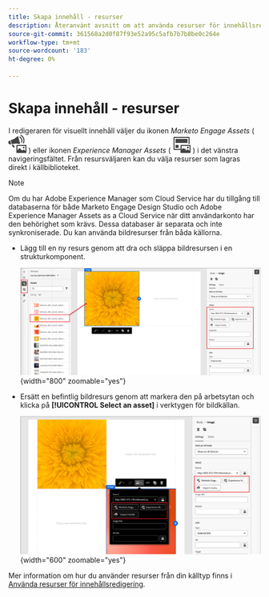 ```yaml
---
title: Skapa innehåll - resurser
description: Återanvänt avsnitt om att använda resurser för innehållsredigering
source-git-commit: 361568a2d0f87f93e52a95c5afb7b7b8be0c264e
workflow-type: tm+mt
source-wordcount: '183'
ht-degree: 0%

---
```


# Skapa innehåll - resurser

I redigeraren för visuellt innehåll väljer du ikonen _Marketo Engage Assets_ ( ![Marketo Engage Assets ](../../help/assets/do-not-localize/icon-assets-me.svg) ) eller ikonen _Experience Manager Assets_ ( ![Marketo Engage Assets ](../../help/assets/do-not-localize/icon-assets-aem.svg) ) i det vänstra navigeringsfältet. Från resursväljaren kan du välja resurser som lagras direkt i källbiblioteket.

>[!NOTE]
>
>Om du har Adobe Experience Manager som Cloud Service har du tillgång till databaserna för både Marketo Engage Design Studio och Adobe Experience Manager Assets as a Cloud Service när ditt användarkonto har den behörighet som krävs. Dessa databaser är separata och inte synkroniserade. Du kan använda bildresurser från båda källorna.

* Lägg till en ny resurs genom att dra och släppa bildresursen i en strukturkomponent.

  ![Dra en Marketo Engage-resurs till arbetsytan och justera inställningarna](../assets/content-design-shared/content-design-add-asset.png){width="800" zoomable="yes"}

* Ersätt en befintlig bildresurs genom att markera den på arbetsytan och klicka på **[!UICONTROL Select an asset]** i verktygen för bildkällan.

  ![Välj en resurs från källbiblioteket](../assets/content-design-shared/visual-designer-select-an-asset.png){width="600" zoomable="yes"}

Mer information om hur du använder resurser från din källtyp finns i [Använda resurser för innehållsredigering](../user/content/assets-overview.md#use-assets-for-content-authoring).